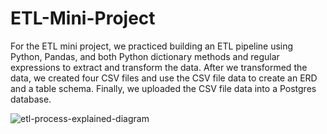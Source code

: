 # ETL-Mini-Project

For the ETL mini project, we practiced building an ETL pipeline using Python, Pandas, and both Python dictionary methods and regular expressions to extract and transform the data. After we transformed the data, we created four CSV files and use the CSV file data to create an ERD and a table schema. Finally, we uploaded the CSV file data into a Postgres database.


![etl-process-explained-diagram](https://user-images.githubusercontent.com/74025870/224079318-e5426e95-58ed-4234-b9f2-de58fabf4f2a.png)
